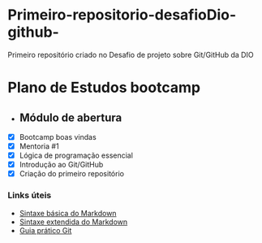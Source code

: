 # Primeiro-repositorio-desafioDio-github-
Primeiro repositório criado no Desafio de projeto sobre Git/GitHub da DIO
# Plano de Estudos bootcamp
* ## Módulo de abertura 
- [x] Bootcamp boas vindas
- [x] Mentoria #1
- [x] Lógica de programação essencial
- [x] Introdução ao Git/GitHub
- [x] Criação do primeiro repositório

### Links úteis
* [Sintaxe básica do Markdown](https://www.markdownguide.org/basic-syntax/)
* [Sintaxe extendida do Markdown](https://www.markdownguide.org/extended-syntax/)
* [Guia prático Git](https://rogerdudler.github.io/git-guide/index.pt_BR.html)
